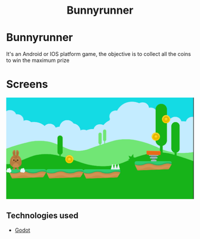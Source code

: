 <h1 align="center">
   Bunnyrunner
</h1>

# Bunnyrunner
It's an Android or IOS platform game, the objective is to collect all the coins to win the maximum prize

# Screens

![Game](./.images/bunny.png)

## Technologies used
  - [Godot](https://godotengine.org/)
